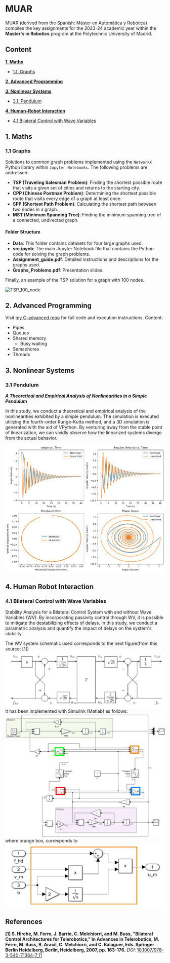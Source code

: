 # MUAR

MUAR (derived from the Spanish: Máster en Automática y Robótica) compiles the key assignments for the 2023-24 academic year within the **Master's in Robotics** program at the Polytechnic University of Madrid.

## Content
**[1. Maths](#1-maths)**

* [1.1. Graphs](#11-graphs)
    
**[2. Advanced Programming](#2-advanced-programming)**

**[3. Nonlinear Systems](#3-nonlinear-systems)**
 
* [3.1. Pendulum](#31-pendulum)

**[4. Human-Robot Interaction](#4-human-robot-interaction)**
* [4.1 Bilateral Control with Wave Variables](#41-bilateral-control-with-wave-variables)


## 1. Maths

### 1.1 Graphs

Solutions to common graph problems implemented using the `NetworkX` Python library within `Jupyter Notebooks`. The following problems are addressed:

- **TSP (Traveling Salesman Problem)**: Finding the shortest possible route that visits a given set of cities and returns to the starting city.
- **CPP (Chinese Postman Problem)**: Determining the shortest possible route that visits every edge of a graph at least once.
- **SPP (Shortest Path Problem)**: Calculating the shortest path between two nodes in a graph.
- **MST (Minimum Spanning Tree)**: Finding the minimum spanning tree of a connected, undirected graph.

#### Folder Structure

- **Data**: This folder contains datasets for four large graphs used.
- **src.ipynb**: The main Jupyter Notebook file that contains the Python code for solving the graph problems.
- **Assignment_guide.pdf**: Detailed instructions and descriptions for the graphs used.
- **Graphs_Problems.pdf**: Presentation slides.

Finally, an example of the TSP solution for a graph with 100 nodes.

![TSP_100_node](./Graphs/imgs/tsp/tsp_100.png)

## 2. Advanced Programming
Visit [my C-advanced repo](https://github.com/jbarciv/C-advanced) for full code and execution instructions.
Content:
- Pipes
- Queues
- Shared memory
  - Busy waiting
- Semaphores
- Threads

## 3. Nonlinear Systems

### 3.1 Pendulum
**_A Theoretical and Empirical Analysis of Nonlinearities in a Simple Pendulum_**

In this study, we conduct a theoretical and empirical analysis of the nonlinearities exhibited by a simple pendulum. The simulation is executed utilizing the fourth-order Runge-Kutta method, and a 3D simulation is generated with the aid of VPython. By venturing away from the stable point of linearization, we can vividly observe how the linearized systems diverge from the actual behavior.

![pendulum](./Nonlinear_Systems/Pendulum/imgs/output_19_0.png )

## 4. Human Robot Interaction

### 4.1 Bilateral Control with Wave Variables
Stability Analysis for a Bilateral Control System with and without Wave Variables (WV). By incorporating passivity control through WV, it is possible to mitigate the destabilizing effects of delays. In this study, we conduct a parametric analysis and quantify the impact of delays on the system's stability.

The WV system schematic used corresponds to the next figure(from this source: [1])
![WV_System](./H-R_Interaction/esquema_wv.png)
It has been implemented with Simulink (Matlab) as follows:
![WV_System](./H-R_Interaction/fig.jpg) where orange box, corresponds to
![WV_System](./H-R_Interaction/u_m.jpg)
## References

**[1] S. Hirche, M. Ferre, J. Barrio, C. Melchiorri, and M. Buss, "Bilateral Control Architectures for Telerobotics," in Advances in Telerobotics, M. Ferre, M. Buss, R. Aracil, C. Melchiorri, and C. Balaguer, Eds. Springer Berlin Heidelberg, Berlin, Heidelberg, 2007, pp. 163-176.**
*DOI*: [10.1007/978-3-540-71364-7_11](https://doi.org/10.1007/978-3-540-71364-7_11)

